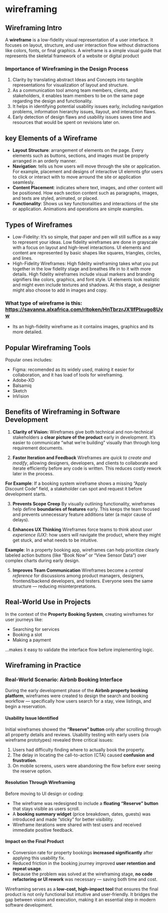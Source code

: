 # wireframing

## Wireframing Intro
A **wireframe** is a low-fidelity visual representation of a user interface. It focuses on layout, structure, and user interaction flow without distractions like colors, fonts, or final graphics.
A wireframe is a simple visual guide that represents the skeletal framework of a website or digital product

### Importance of Wireframing in the Design Process
1. Clarity by translating abstract Ideas and Concepts into tangible representations for visualization of layout and structure.
2. As a communication tool among team members, clients, and stakeholders, it enables team members to be on the same page regarding the design and functionality.
3. It helps in identifying potential usability issues early, including navigation problems, information hierarchy issues, llayout, and interaction flaws.
4. Early detection of design flaws and usability issues saves time and resources that would be spent on revisions later on.

## key Elements of a Wireframe
- **Layout Structure**: arrangement of elements on the page. Every elements such as buttons, sections, and images must be properly arranged in an orderly manner. 
- **Navigation**: tells us how users will move through the site or application. For example, placement and designs of interactive UI elemnts gfor users to click or interact with to move arround the site or application seamlesly. 
- **Content Placement**:  indicates where text, images, and other content will be positioned. How each section content such as paragraphs, images, and texts are styled, animated, or placed.
- **Functionality**: Shows us key functionalities and interactions of the site or application. Animations and operations are simple examples.

## Types of Wireframes
- Low-Fidelity:  It’s so simple, that paper and pen will still suffice as a way to represent your ideas. Low fidelity wireframes are done in grayscale with a focus on layout and high-level interactions. UI elements and content are represented by basic shapes like squares, triangles, circles, and lines. 
- High-Fidelity Wireframes: High fidelity wireframing takes what you put together in the low fidelity stage and breathes life in to it with more details. High fidelity wireframes include visual markers and branding signifiers like colors, graphics, and font style. UI elements look realistic and might even include textures and shadows. At this stage, a designer might also choose to add in images and copy. 

### What type of wireframe is this: https://savanna.alxafrica.com/rltoken/HnTbrzrJX1IfPIxugo8Uvw
- Its an high-fidelity wireframe as it contaiins images, graphics and its more detailed.

## Popular Wireframing Tools
Popular ones includes:
- Figma: recomended as its widely used, making it easier for collaboration, and it has load of tools for wireframing.
- Adobe-XD
- Balsamiq
- Sketch
- InVision

## Benefits of Wireframing in Software Development

1. **Clarity of Vision:** 
Wireframes give both technical and non-technical stakeholders a **clear picture of the product** early in development. It’s easier to communicate “what we’re building” visually than through long requirement documents.

2. **Faster Iteration and Feedback**
Wireframes are *quick to create and modify*, allowing designers, developers, and clients to collaborate and iterate efficiently before any code is written. This reduces costly rework later in the process.

**For Example**: If a booking system wireframe shows a missing “Apply Discount Code” field, a stakeholder can spot and request it before development starts.

3. **Prevents Scope Creep**
By visually outlining functionality, wireframes help define **boundaries of features** early. This keeps the team focused and prevents unnecessary feature additions later (a major cause of delays).

4. **Enhances UX Thinking**
Wireframes force teams to think about *user experience (UX)*: how users will navigate the product, where they might get stuck, and what needs to be intuitive.

**Example**: In a property booking app, wireframes can help prioritize clearly labeled action buttons (like “Book Now” or “View Sensor Data”) over complex charts during early design.

5. **Improves Team Communication**
Wireframes become a *central reference* for discussions among product managers, designers, frontend/backend developers, and testers. Everyone sees the same structure — reducing misinterpretations.

## Real-World Use in Projects

In the context of the **Property Booking System**, creating wireframes for user journeys like:
- Searching for services
- Booking a slot
- Making a payment

…makes it easy to validate the interface flow before implementing logic.

## Wireframing in Practice

### Real-World Scenario: Airbnb Booking Interface

During the early development phase of the **Airbnb property booking platform**, wireframes were created to design the search and booking workflow — specifically how users search for a stay, view listings, and begin a reservation.

#### Usability Issue Identified

Initial wireframes showed the **“Reserve” button** only after scrolling through all property details and reviews. Usability testing with early users (via wireframe prototypes) revealed three critical issues:

1. Users had difficulty finding where to actually book the property.
2. The delay in locating the call-to-action (CTA) caused **confusion and frustration**.
3. On mobile screens, users were abandoning the flow before ever seeing the reserve option.

#### Resolution Through Wireframing

Before moving to UI design or coding:
- The wireframe was redesigned to include a **floating “Reserve” button** that stays visible as users scroll.
- A **booking summary widget** (price breakdown, dates, guests) was introduced and made “sticky” for better visibility.
- Wireframe iterations were shared with test users and received immediate positive feedback.

#### Impact on the Final Product

- Conversion rate for property bookings **increased significantly** after applying this usability fix.
- Reduced friction in the booking journey improved **user retention and repeat usage**.
- Because the problem was solved at the wireframing stage, **no code refactoring or UI rework** was necessary — saving both time and cost.

Wireframing serves as a **low-cost, high-impact tool** that ensures the final product is not only functional but intuitive and user-friendly. It bridges the gap between vision and execution, making it an essential step in modern software development.
